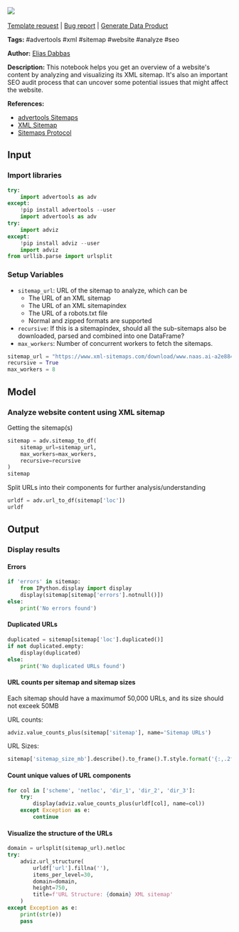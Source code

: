 <a href="https://app.naas.ai/user-redirect/naas/downloader?url=https://raw.githubusercontent.com/jupyter-naas/awesome-notebooks/master/Advertools/Advertools_Analyze_website_content_using_XML_sitemap.ipynb" target="_parent"><img src="https://naasai-public.s3.eu-west-3.amazonaws.com/Open_in_Naas_Lab.svg"/></a><br><br><a href="https://github.com/jupyter-naas/awesome-notebooks/issues/new?assignees=&labels=&template=template-request.md&title=Tool+-+Action+of+the+notebook+">Template request</a> | <a href="https://github.com/jupyter-naas/awesome-notebooks/issues/new?assignees=&labels=bug&template=bug_report.md&title=Advertools+-+Analyze+website+content+using+XML+sitemap:+Error+short+description">Bug report</a> | <a href="https://app.naas.ai/user-redirect/naas/downloader?url=https://raw.githubusercontent.com/jupyter-naas/awesome-notebooks/master/Naas/Naas_Start_data_product.ipynb" target="_parent">Generate Data Product</a>

**Tags:** #advertools #xml #sitemap #website #analyze #seo

**Author:** [Elias Dabbas](https://www.linkedin.com/in/eliasdabbas/)

**Description:** This notebook helps you get an overview of a website's content by analyzing and visualizing its XML sitemap. It's also an important SEO audit process that can uncover some potential issues that might affect the website.

**References:**
- [advertools Sitemaps](https://advertools.readthedocs.io/en/master/advertools.sitemaps.html)
- [XML Sitemap](https://www.xml-sitemaps.com/)
- [Sitemaps Protocol](https://www.sitemaps.org/)

## Input

### Import libraries


```python
try:
    import advertools as adv
except:
    !pip install advertools --user
    import advertools as adv
try:
    import adviz
except:
    !pip install adviz --user
    import adviz
from urllib.parse import urlsplit
```

### Setup Variables
- `sitemap_url`: URL of the sitemap to analyze, which can be
    * The URL of an XML sitemap
    * The URL of an XML sitemapindex
    * The URL of a robots.txt file
    * Normal and zipped formats are supported
- `recursive`: If this is a sitemapindex, should all the sub-sitemaps also be  downloaded, parsed and combined into one DataFrame?
- `max_workers`: Number of concurrent workers to fetch the sitemaps.


```python
sitemap_url = "https://www.xml-sitemaps.com/download/www.naas.ai-a2e8849ba/sitemap.xml?view=1"
recursive = True
max_workers = 8
```

## Model

### Analyze website content using XML sitemap
Getting the sitemap(s)


```python
sitemap = adv.sitemap_to_df(
    sitemap_url=sitemap_url,
    max_workers=max_workers,
    recursive=recursive
)
sitemap
```

Split URLs into their components for further analysis/understanding


```python
urldf = adv.url_to_df(sitemap['loc'])
urldf
```

## Output

### Display results

#### Errors


```python
if 'errors' in sitemap:
    from IPython.display import display
    display(sitemap[sitemap['errors'].notnull()])
else:
    print('No errors found')
```

#### Duplicated URLs


```python
duplicated = sitemap[sitemap['loc'].duplicated()]
if not duplicated.empty:
    display(duplicated)
else:
    print('No duplicated URLs found')
```

#### URL counts per sitemap and sitemap sizes

Each sitemap should have a maximumof 50,000 URLs, and its size should not exceek 50MB

URL counts:


```python
adviz.value_counts_plus(sitemap['sitemap'], name='Sitemap URLs')
```

URL Sizes:


```python
sitemap['sitemap_size_mb'].describe().to_frame().T.style.format('{:,.2f}')
```

#### Count unique values of URL components


```python
for col in ['scheme', 'netloc', 'dir_1', 'dir_2', 'dir_3']:
    try:
        display(adviz.value_counts_plus(urldf[col], name=col))
    except Exception as e:
        continue
```

#### Visualize the structure of the URLs


```python
domain = urlsplit(sitemap_url).netloc
try:
    adviz.url_structure(
        urldf['url'].fillna(''),
        items_per_level=30,
        domain=domain,
        height=750,
        title=f'URL Structure: {domain} XML sitemap'
    )
except Exception as e:
    print(str(e))
    pass
```
